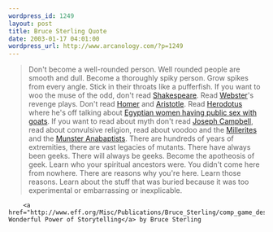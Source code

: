 ```yaml
--- 
wordpress_id: 1249
layout: post
title: Bruce Sterling Quote
date: 2003-01-17 04:01:00
wordpress_url: http://www.arcanology.com/?p=1249
---
```

 <blockquote>
          Don't become a well-rounded person. Well rounded people are smooth and dull. Become a thoroughly spiky person. Grow spikes from every angle. Stick in their throats like a pufferfish. If you want to woo the muse of the odd, don't read <a href="http://en.wikipedia.org/wiki/Shakespeare">Shakespeare</a>. Read <a href="http://en.wikipedia.org/wiki/John_Webster">Webster</a>'s revenge plays. Don't read <a href="http://en.wikipedia.org/wiki/Homer">Homer</a> and <a href="http://en.wikipedia.org/wiki/Aristotle">Aristotle</a>. Read <a href="http://en.wikipedia.org/wiki/Herodotus">Herodotus</a> where he's off talking about <a href="http://www.perseus.tufts.edu/cgi-bin/text?lookup=hdt.+2.46&vers=Loeb">Egyptian women having public sex with goats</a>. If you want to read about myth don't read <a href="http://en.wikipedia.org/wiki/Joseph_Campbell">Joseph Campbell</a>, read about convulsive religion, read about voodoo and the <a href="http://en.wikipedia.org/wiki/Millerites">Millerites</a> and the <a href="http://en.wikipedia.org/wiki/M%C3%BCnster_Rebellion">Munster Anabaptists</a>. There are hundreds of years of extremities, there are vast legacies of mutants. There have always been geeks. There will always be geeks. Become the apotheosis of geek. Learn who your spiritual ancestors were. You didn't come here from nowhere. There are reasons why you're here. Learn those reasons. Learn about the stuff that was buried because it was too experimental or embarrassing or inexplicable.
        </blockquote>
        
        <a href="http://www.eff.org/Misc/Publications/Bruce_Sterling/comp_game_designers.article">The Wonderful Power of Storytelling</a> by Bruce Sterling